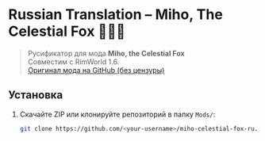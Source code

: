 # Russian Translation – Miho, The Celestial Fox 🦊🇷🇺

> Русификатор для мода **Miho, the Celestial Fox**  
> Совместим с RimWorld 1.6.  
> [Оригинал мода на GitHub (без цензуры)](https://github.com/EchoesMapping/Miho_Temp)

## Установка

1. Скачайте ZIP или клонируйте репозиторий в папку `Mods/`:

   ```bash
   git clone https://github.com/<your-username>/miho-celestial-fox-ru.git
   ```
